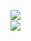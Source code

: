 <img align="left" src="https://github-readme-stats.vercel.app/api?username=hemulgm&theme=github_dark&show_icons=true&hide_border=true"><br>
<img align="left" src="https://github-readme-stats.vercel.app/api/top-langs/?username=HemulGM&layout=compact&theme=github_dark&hide_border=true">

<!--
**HemulGM/HemulGM** is a ✨ _special_ ✨ repository because its `README.md` (this file) appears on your GitHub profile.

Here are some ideas to get you started:

- 🔭 I’m currently working on VK API wrapper
- 🌱 I’m currently learning ...
- 👯 I’m looking to collaborate on ...
- 🤔 I’m looking for help with ...
- 💬 Ask me about ...
- 📫 How to reach me: ...
- 😄 Pronouns: ...
- ⚡ Fun fact: ...
-->
